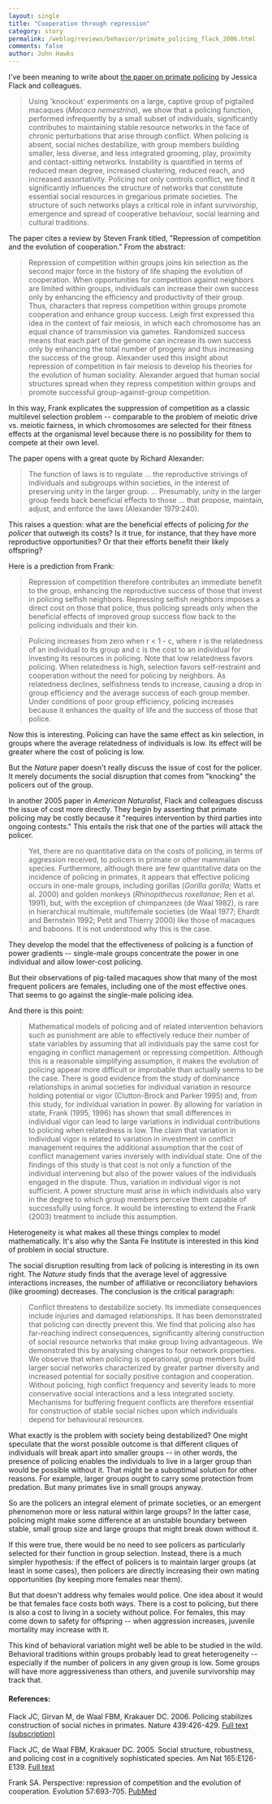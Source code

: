 ```yaml
---
layout: single 
title: "Cooperation through repression" 
category: story
permalink: /weblog/reviews/behavior/primate_policing_flack_2006.html
comments: false 
author: John Hawks 
---
```



<p>
I've been meaning to write about <a href="http://www.nature.com/nature/journal/v439/n7075/full/nature04326.html">the paper on primate policing</a> by Jessica Flack and colleagues. 
</p>

<blockquote>Using 'knockout' experiments on a large, captive group of pigtailed macaques (<i>Macaca nemestrina</i>), we show that a policing function, performed infrequently by a small subset of individuals, significantly contributes to maintaining stable resource networks in the face of chronic perturbations that arise through conflict. When policing is absent, social niches destabilize, with group members building smaller, less diverse, and less integrated grooming, play, proximity and contact-sitting networks. Instability is quantified in terms of reduced mean degree, increased clustering, reduced reach, and increased assortativity. Policing not only controls conflict, we find it significantly influences the structure of networks that constitute essential social resources in gregarious primate societies. The structure of such networks plays a critical role in infant survivorship, emergence and spread of cooperative behaviour, social learning and cultural traditions. </blockquote>

<p>
The paper cites a review by Steven Frank titled, "Repression of competition and the evolution of cooperation." From the abstract: 
</p>

<blockquote>Repression of competition within groups joins kin selection as the second major force in the history of life shaping the evolution of cooperation. When opportunities for competition against neighbors are limited within groups, individuals can increase their own success only by enhancing the efficiency and productivity of their group. Thus, characters that repress competition within groups promote cooperation and enhance group success. Leigh first expressed this idea in the context of fair meiosis, in which each chromosome has an equal chance of transmission via gametes. Randomized success means that each part of the genome can increase its own success only by enhancing the total number of progeny and thus increasing the success of the group. Alexander used this insight about repression of competition in fair meiosis to develop his theories for the evolution of human sociality. Alexander argued that human social structures spread when they repress competition within groups and promote successful group-against-group competition. </blockquote>

<p>
In this way, Frank explicates the suppression of competition as a classic multilevel selection problem -- comparable to the problem of meiotic drive vs. meiotic fairness, in which chromosomes are selected for their fitness effects at the organismal level because there is no possibility for them to compete at their own level. 
</p>

<p>
The paper opens with a great quote by Richard Alexander: 
</p>

<blockquote>The function of laws is to regulate ... the reproductive strivings of individuals and subgroups within societies, in the interest of preserving unity in the larger group. ... Presumably, unity in the larger group feeds back beneficial effects to those ... that propose, maintain, adjust, and enforce the laws (Alexander 1979:240).</blockquote>

<p>
This raises a question: what are the beneficial effects of policing <i>for the policer</i> that outweigh its costs? Is it true, for instance, that they have more reproductive opportunities? Or that their efforts benefit their likely offspring? 
</p>

<p>
Here is a prediction from Frank: 
</p>

<blockquote>Repression of competition therefore contributes an immediate benefit to the group, enhancing the reproductive success of those that invest in policing selfish neighbors. Repressing selfish neighbors imposes a direct cost on those that police, thus policing spreads only when the beneficial effects of improved group success flow back to the policing individuals and their kin.</blockquote>

<blockquote>Policing increases from zero when r < 1 - c, where r is the relatedness of an individual to its group and c is the cost to an individual for investing its resources in policing. Note that low relatedness favors policing. When relatedness is high, selection favors self-restraint and cooperation without the need for policing by neighbors. As relatedness declines, selfishness tends to increase, causing a drop in group efficiency and the average success of each group member. Under conditions of poor group efficiency, policing increases because it enhances the quality of life and the success of those that police.</blockquote>

<p>
Now this is interesting. Policing can have the same effect as kin selection, in groups where the average relatedness of individuals is low. Its effect will be greater where the cost of policing is low. 
</p>

<p>
But the <I>Nature</i> paper doesn't really discuss the issue of cost for the policer. It merely documents the social disruption that comes from "knocking" the policers out of the group. 
</p>

<p>
In another 2005 paper in <i>American Naturalist</i>, Flack and colleagues discuss the issue of cost more directly. They begin by asserting that primate policing may be costly because it "requires intervention by third parties into ongoing contests." This entails the risk that one of the parties will attack the policer. 
</p>

<blockquote>Yet, there are no quantitative data on the costs of policing, in terms of aggression received, to policers in primate or other mammalian species. Furthermore, although there are few quantitative data on the incidence of policing in primates, it appears that effective policing occurs in one-male groups, including gorillas (<i>Gorilla gorilla</i>; Watts et al. 2000) and golden monkeys (<i>Rhinopithecus roxellanae</i>; Ren et al. 1991), but, with the exception of chimpanzees (de Waal 1982), is rare in hierarchical multimale, multifemale societies (de Waal 1977; Ehardt and Bernstein 1992; Petit and Thierry 2000) like those of macaques and baboons. It is not understood why this is the case.</blockquote>

<p>
They develop the model that the effectiveness of policing is a function of power gradients -- single-male groups concentrate the power in one individual and allow lower-cost policing. 
</p>

<p>
But their observations of pig-tailed macaques show that many of the most frequent policers are females, including one of the most effective ones. That seems to go against the single-male policing idea. 
</p>

<p>
And there is this point: 
</p>

<blockquote> Mathematical models of policing and of related intervention behaviors such as punishment are able to effectively reduce their number of state variables by assuming that all individuals pay the same cost for engaging in conflict management or repressing competition. Although this is a reasonable simplifying assumption, it makes the evolution of policing appear more difficult or improbable than actually seems to be the case. There is good evidence from the study of dominance relationships in animal societies for individual variation in resource holding potential or vigor (Clutton-Brock and Parker 1995) and, from this study, for individual variation in power. By allowing for variation in state, Frank (1995, 1996) has shown that small differences in individual vigor can lead to large variations in individual contributions to policing when relatedness is low. The claim that variation in individual vigor is related to variation in investment in conflict management requires the additional assumption that the cost of conflict management varies inversely with individual state. One of the findings of this study is that cost is not only a function of the individual intervening but also of the power values of the individuals engaged in the dispute. Thus, variation in individual vigor is not sufficient. A power structure must arise in which individuals also vary in the degree to which group members perceive them capable of successfully using force. It would be interesting to extend the Frank (2003) treatment to include this assumption.</blockquote>

<p>
Heterogeneity is what makes all these things complex to model mathematically. It's also why the Santa Fe Institute is interested in this kind of problem in social structure. 
</p>

<p>
The social disruption resulting from lack of policing is interesting in its own right. The <i>Nature</i> study finds that the average level of aggressive interactions increases, the number of affiliative or reconciliatory behaviors (like grooming) decreases. The conclusion is the critical paragraph:
</p>

<blockquote>Conflict threatens to destabilize society. Its immediate consequences include injuries and damaged relationships. It has been demonstrated that policing can directly prevent this. We find that policing also has far-reaching indirect consequences, significantly altering construction of social resource networks that make group living advantageous. We demonstrated this by analysing changes to four network properties. We observe that when policing is operational, group members build larger social networks characterized by greater partner diversity and increased potential for socially positive contagion and cooperation. Without policing, high conflict frequency and severity leads to more conservative social interactions and a less integrated society. Mechanisms for buffering frequent conflicts are therefore essential for construction of stable social niches upon which individuals depend for behavioural resources.</blockquote>

<p>
What exactly is the problem with society being destabilized? One might speculate that the worst possible outcome is that different cliques of individuals will break apart into smaller groups -- in other words, the presence of policing enables the individuals to live in a larger group than would be possible without it. That might be a suboptimal solution for other reasons. For example, larger groups ought to carry some protection from predation. But many primates live in small groups anyway. 
</p>

<p>
So are the policers an integral element of primate societies, or an emergent phenomenon more or less natural within large groups? In the latter case, policing might make some difference at an unstable boundary between stable, small group size and large groups that might break down without it. 
</p>

<p>
If this were true, there would be no need to see policers as particularly selected for their function in group selection. Instead, there is a much simpler hypothesis: if the effect of policers is to maintain larger groups (at least in some cases), then policers are directly increasing their own mating opportunities (by keeping more females near them). 
</p>

<p>
But that doesn't address why females would police. One idea about it would be that females face costs both ways. There is a cost to policing, but there is also a cost to living in a society without police. For females, this may come down to safety for offspring -- when aggression increases, juvenile mortality may increase with it. 
</p>

<p>
This kind of behavioral variation might well be able to be studied in the wild. Behavioral traditions within groups probably lead to great heterogeneity -- especially if the number of policers in any given group is low. Some groups will have more aggressiveness than others, and juvenile survivorship may track that. 
</p>

<h4>References:</h4>

<p class="cite">Flack JC, Girvan M, de Waal FBM, Krakauer DC. 2006. Policing stabilizes construction of social niches in primates. Nature 439:426-429. <a href="http://www.nature.com/nature/journal/v439/n7075/full/nature04326.html">Full text (subscription)</a></p>

<p class="cite">Flack JC, de Waal FBM, Krakauer DC. 2005. Social structure, robustness, and policing cost in a cognitively sophisticated species. Am Nat 165:E126-E139. <a href="http://www.journals.uchicago.edu/AN/journal/issues/v165n5/40526/40526.html">Full text</a></p>

<p class="cite">Frank SA. Perspective: repression of competition and the evolution of cooperation. Evolution 57:693-705. <a href="http://www.ncbi.nlm.nih.gov/entrez/query.fcgi?holding=npg&cmd=Retrieve&db=PubMed&list_uids=12778541&dopt=Abstract">PubMed</a></p>

